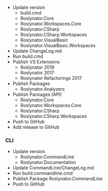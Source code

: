 ﻿* Update version
  * build.cmd
  * Roslynator.Core
  * Roslynator.Workspaces.Core
  * Roslynator.CSharp
  * Roslynator.CSharp.Workspaces
  * Roslynator.VisualBasic
  * Roslynator.VisualBasic.Workspaces
* Update ChangeLog.md
* Run build.cmd
* Publish VS Extensions
  * Roslynator 2019
  * Roslynator 2017
  * Roslynator Refactorings 2017
* Publish Packages
  * Roslynator.Analyzers
* Publish Packages (API)
  * Roslynator.Core
  * Roslynator.Workspaces.Core
  * Roslynator.CSharp
  * Roslynator.CSharp.Workspaces
* Push to GitHub
* Add release to GitHub

### CLI

* Update version
  * Roslynator.CommandLine
  * Roslynator.Documentation
* Update CommandLine/ChangeLog.md
* Run build.commandline.cmd
* Publish Package Roslynator.CommandLine
* Push to GitHub